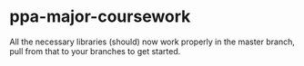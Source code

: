 # ppa-major-coursework

All the necessary libraries (should) now work properly in the master branch, pull from that to your branches to get started.
